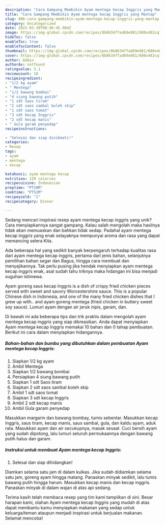 ```yaml
---
description: "Cara Gampang Membikin Ayam mentega kecap Inggris yang Mantap"
title: "Cara Gampang Membikin Ayam mentega kecap Inggris yang Mantap"
slug: 886-cara-gampang-membikin-ayam-mentega-kecap-inggris-yang-mantap
category: Uncategorized
date: 2022-03-30T00:46:45.904Z
image: https://img-global.cpcdn.com/recipes/8b8634ffad69e981/680x482cq70/ayam-mentega-kecap-inggris-foto-resep-utama.jpg
hideToc: false
enableToc: true
enableTocContent: false
thumbnail: https://img-global.cpcdn.com/recipes/8b8634ffad69e981/680x482cq70/ayam-mentega-kecap-inggris-foto-resep-utama.jpg
cover: https://img-global.cpcdn.com/recipes/8b8634ffad69e981/680x482cq70/ayam-mentega-kecap-inggris-foto-resep-utama.jpg
author: Admin
authorAv: notfound
ratingvalue: 3.1
reviewcount: 18
recipeingredient:
- "1/2 kg ayam"
- " Mentega"
- "1/2 bawang bombai"
- "4 siung bawang putih"
- "1 sdt Saos tiram"
- "2 sdt saos sambal boleh skip"
- "1 sdt saos tomat"
- "3 sdt kecap Inggris"
- "2 sdt kecap manis"
- " Gula garam penyedap"
recipeinstructions:

- "Selesai dan siap dinikmati!"
categories:
- Resep
tags:
- ayam
- mentega
- kecap

katakunci: ayam mentega kecap 
nutrition: 129 calories
recipecuisine: Indonesian
preptime: "PT20M"
cooktime: "PT52M"
recipeyield: "1"
recipecategory: Dinner

---
```





Sedang mencari inspirasi resep ayam mentega kecap inggris yang unik? Cara menyiapkannya sangat gampang. Kalau salah mengolah maka hasilnya tidak akan memuaskan dan bahkan tidak sedap. Padahal ayam mentega kecap inggris yang enak selayaknya mempunyai aroma dan rasa yang dapat memancing selera Kita.





Ada beberapa hal yang sedikit banyak berpengaruh terhadap kualitas rasa dari ayam mentega kecap inggris, pertama dari jenis bahan, selanjutnya pemilihan bahan segar dan Bagus, hingga cara membuat dan menyajikannya. Tak perlu pusing jika hendak menyiapkan ayam mentega kecap inggris enak,      asal sudah tahu triknya maka hidangan ini bisa menjadi suguhan istimewa.














Ayam goreng saus kecap Inggris is a dish of crispy fried chicken pieces served with sweet and savory Worcestershire sauce. This is a popular Chinese dish in Indonesia, and one of the many fried chicken dishes that I grew up with.. and ayam goreng mentega (fried chicken in buttery sweet soy sauce). Lumuri ayam dengan air jeruk nipis, garam, dan.






Di bawah ini ada beberapa tips dan trik praktis dalam mengolah ayam mentega kecap inggris yang siap dikreasikan. Anda dapat menyiapkan Ayam mentega kecap Inggris memakai 10 bahan dan 0 tahap pembuatan. Berikut ini cara dalam menyiapkan hidangannya.

<!--inarticleads1-->

##### Bahan-bahan dan bumbu yang dibutuhkan dalam pembuatan Ayam mentega kecap Inggris:

1. Siapkan 1/2 kg ayam
1. Ambil  Mentega
1. Siapkan 1/2 bawang bombai
1. Persiapkan 4 siung bawang putih
1. Siapkan 1 sdt Saos tiram
1. Siapkan 2 sdt saos sambal boleh skip
1. Ambil 1 sdt saos tomat
1. Siapkan 3 sdt kecap Inggris
1. Ambil 2 sdt kecap manis
1. Ambil  Gula garam penyedap


Masukkan margarin dan bawang bombay, tumis sebentar. Masukkan kecap inggris, saus tiram, kecap manis, saus sambal, gula, dan kaldu ayam, aduk rata. Masukkan ayam dan air secukupnya, masak sesaat. Cuci bersih ayam yang sudah dipotong, lalu lumuri seluruh permukaannya dengan bawang putih halus dan garam. 

<!--inarticleads2-->

##### Instruksi untuk membuat Ayam mentega kecap Inggris:


1. Selesai dan siap dihidangkan!

Diamkan selama satu jam di dalam kulkas. Jika sudah didiamkan selama satu jam, goreng ayam hingga matang. Panaskan minyak sedikit, lalu tumis bawang putih hingga harum. Masukkan kecap manis dan kecap inggris. Panaskan minyak di dalam wajan di atas api sedang. 

Terima kasih telah membaca resep yang tim kami tampilkan di sini. Besar harapan kami, olahan Ayam mentega kecap Inggris yang mudah di atas dapat membantu kamu menyiapkan makanan yang sedap untuk keluarga/teman ataupun menjadi inspirasi untuk berjualan makanan. Selamat mencoba!
